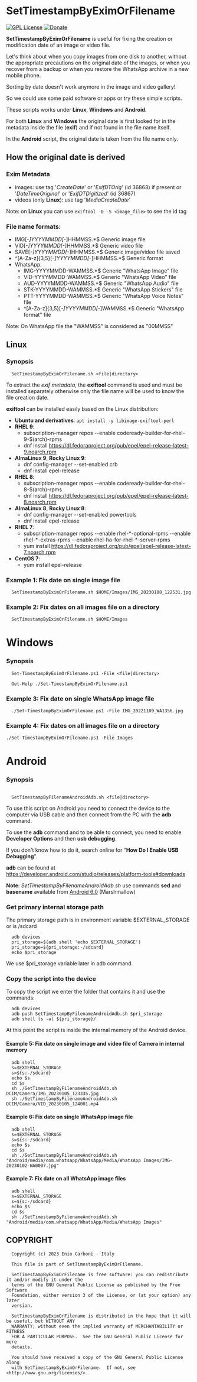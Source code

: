 # SetTimestampByEximOrFilename

[![GPL License](https://img.shields.io/badge/license-GPL-blue.svg)](https://www.gnu.org/licenses/) [![Donate](https://img.shields.io/badge/Donate-PayPal-green.svg)](https://www.paypal.me/EnioCarboni)

**SetTimestampByEximOrFilename** is useful for fixing the creation or modification date of an image or video file.

Let's think about when you copy images from one disk to another, without the appropriate precautions on the original date of the images, or when you recover from a backup or when you restore the WhatsApp archive in a new mobile phone.

Sorting by date doesn't work anymore in the image and video gallery!

So we could use some paid software or apps or try these simple scripts.

These scripts works under **Linux**, **Windows** and **Android**.

For both **Linux** and **Windows** the original date is first looked for in the metadata inside the file (**exif**) and if not found in the file name itself.

In the **Android** script, the original date is taken from the file name only.

## How the original date is derived

### Exim Metadata

* images: use tag '*CreateDate*' or '*ExifDTOrig*' (id 36868) if present or '*DateTimeOriginal*' or '*ExifDTDigitized*' (id 36867)
* videos (only **Linux**): use tag '*MediaCreateDate*'

Note: on **Linux** you can use `exiftool -D -S <image_file>` to see the id tag

### File name formats:

* IMG[_-]YYYYMMDD[_-]HHMMSS.*$ Generic image file
* VID[_-]YYYYMMDD[_-]HHMMSS.*$ Generic video file
* SAVE[_-]YYYYMMDD[_-]HHMMSS.*$ Generic image/video file saved
* ^[A-Za-z]{3,5}[_-]YYYYMMDD[_-]HHMMSS.*$ Generic format
* WhatsApp:
  *  IMG-YYYYMMDD-WAMMSS.*$ Generic "WhatsApp Image" file
  *  VID-YYYYMMDD-WAMMSS.*$ Generic "WhatsApp Video" file
  *  AUD-YYYYMMDD-WAMMSS.*$ Generic "WhatsApp Audio" file
  *  STK-YYYYMMDD-WAMMSS.*$ Generic "WhatsApp Stickers" file
  *  PTT-YYYYMMDD-WAMMSS.*$ Generic "WhatsApp Voice Notes" file
  *  ^[A-Za-z]{3,5}[_-]YYYYMMDD[_-]WAMMSS.*$ Generic "WhatsApp format" file

Note: On WhatsApp file the "WAMMSS" is considered as "00MMSS"
## Linux

### Synopsis

```
  SetTimestampByEximOrFilename.sh <file|directory>
```

To extract the *exif metadata*, the **exiftool** command is used and must be installed separately otherwise only the file name will be used to know the file creation date.

**exiftool** can be installed easily based on the Linux distribution:

* **Ubuntu and derivatives**: `apt install -y libimage-exiftool-perl`
* **RHEL 9**: 
  * subscription-manager repos --enable codeready-builder-for-rhel-9-$(arch)-rpms
  * dnf install https://dl.fedoraproject.org/pub/epel/epel-release-latest-9.noarch.rpm
* **AlmaLinux 9**, **Rocky Linux 9**:
  * dnf config-manager --set-enabled crb
  * dnf install epel-release
* **RHEL 8**: 
  * subscription-manager repos --enable codeready-builder-for-rhel-8-$(arch)-rpms
  * dnf install https://dl.fedoraproject.org/pub/epel/epel-release-latest-8.noarch.rpm
* **AlmaLinux 8**, **Rocky Linux 8**:
  * dnf config-manager --set-enabled powertools
  * dnf install epel-release
* **RHEL 7**:
  * subscription-manager repos --enable rhel-\*-optional-rpms --enable rhel-\*-extras-rpms --enable rhel-ha-for-rhel-\*-server-rpms
  * yum install https://dl.fedoraproject.org/pub/epel/epel-release-latest-7.noarch.rpm
* **CentOS 7**:
  * yum install epel-release

### Example 1: Fix date on single image file

```
  SetTimestampByEximOrFilename.sh $HOME/Images/IMG_20230108_122531.jpg
```

### Example 2: Fix dates on all images file on a directory

```
  SetTimestampByEximOrFilename.sh $HOME/Images
```

# Windows

### Synopsis

```
  Set-TimestampByEximOrFilename.ps1 -File <file|directory>

  Get-Help ./Set-TimestampByEximOrFilename.ps1
```

### Example 3: Fix date on single WhatsApp image file

```
  ./Set-TimestampByEximOrFilename.ps1 -File IMG_20221109_WA1356.jpg
```

### Example 4: Fix dates on all images file on a directory

```
./Set-TimestampByEximOrFilename.ps1 -File Images
```


# Android

### Synopsis

```

  SetTimestampByFilenameAndroidAdb.sh <file|directory>
```

To use this script on Android you need to connect the device to the computer via USB cable and then connect from the PC with the **adb** command.

To use the **adb** command and to be able to connect, you need to enable **Developer Options** and then **usb debugging**.

If you don't know how to do it, search online for "**How Do I Enable USB Debugging**".

**adb** can be found at https://developer.android.com/studio/releases/platform-tools#downloads

**Note**: *SetTimestampByFilenameAndroidAdb.sh* use commands **sed** and **basename** available from [Android 6.0](https://android.googlesource.com/platform/system/core/+/master/shell_and_utilities/README.md#android-6_0-marshmallow) (Marshmallow)

### Get primary internal storage path

The primary storage path is in environment variable $EXTERNAL_STORAGE or is /sdcard

```
  adb devices
  pri_storage=$(adb shell 'echo $EXTERNAL_STORAGE')
  pri_storage=${pri_storage:-/sdcard}
  echo $pri_storage
```

We use $pri_storage variable later in adb command.

### Copy the script into the device

To copy the script we enter the folder that contains it and use the commands:

```
  adb devices
  adb push SetTimestampByFilenameAndroidAdb.sh $pri_storage
  adb shell ls -al ${pri_storage}/
```

At this point the script is inside the internal memory of the Android device.

#### Example 5: Fix date on single image and video file of Camera in internal memory

```
  adb shell
  s=$EXTERNAL_STORAGE
  s=${s:-/sdcard}
  echo $s
  cd $s
  sh ./SetTimestampByFilenameAndroidAdb.sh DCIM/Camera/IMG_20230105_123335.jpg
  sh ./SetTimestampByFilenameAndroidAdb.sh DCIM/Camera/VID_20230105_124001.mp4
```

#### Example 6: Fix date on single WhatsApp image file

```
  adb shell
  s=$EXTERNAL_STORAGE
  s=${s:-/sdcard}
  echo $s
  cd $s
  sh ./SetTimestampByFilenameAndroidAdb.sh "Android/media/com.whatsapp/WhatsApp/Media/WhatsApp Images/IMG-20230102-WA0007.jpg"
```

#### Example 7: Fix date on all WhatsApp image files

```
  adb shell
  s=$EXTERNAL_STORAGE
  s=${s:-/sdcard}
  echo $s
  cd $s
  sh ./SetTimestampByFilenameAndroidAdb.sh "Android/media/com.whatsapp/WhatsApp/Media/WhatsApp Images"
```

## COPYRIGHT

      Copyright (c) 2023 Enio Carboni - Italy

      This file is part of SetTimestampByEximOrFilename.

      SetTimestampByEximOrFilename is free software: you can redistribute it and/or modify it under the
      terms of the GNU General Public License as published by the Free Software
      Foundation, either version 3 of the License, or (at your option) any later
      version.

      SetTimestampByEximOrFilename is distributed in the hope that it will be useful, but WITHOUT ANY
      WARRANTY; without even the implied warranty of MERCHANTABILITY or FITNESS
      FOR A PARTICULAR PURPOSE.  See the GNU General Public License for more
      details.

      You should have received a copy of the GNU General Public License along
      with SetTimestampByEximOrFilename.  If not, see <http://www.gnu.org/licenses/>.
